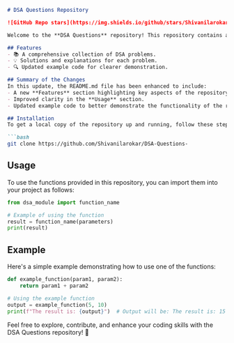 ```markdown
# DSA Questions Repository

![GitHub Repo stars](https://img.shields.io/github/stars/Shivanilarokar/DSA-Questions-) ![GitHub forks](https://img.shields.io/github/forks/Shivanilarokar/DSA-Questions-) ![GitHub issues](https://img.shields.io/github/issues/Shivanilarokar/DSA-Questions-)

Welcome to the **DSA Questions** repository! This repository contains a collection of Data Structures and Algorithms (DSA) problems designed to help you enhance your coding skills.

## Features
- 📚 A comprehensive collection of DSA problems.
- 💡 Solutions and explanations for each problem.
- 🔍 Updated example code for clearer demonstration.

## Summary of the Changes
In this update, the README.md file has been enhanced to include:
- A new **Features** section highlighting key aspects of the repository.
- Improved clarity in the **Usage** section.
- Updated example code to better demonstrate the functionality of the repository.

## Installation
To get a local copy of the repository up and running, follow these steps:

```bash
git clone https://github.com/Shivanilarokar/DSA-Questions-
```

## Usage
To use the functions provided in this repository, you can import them into your project as follows:

```python
from dsa_module import function_name

# Example of using the function
result = function_name(parameters)
print(result)
```

## Example
Here's a simple example demonstrating how to use one of the functions:

```python
def example_function(param1, param2):
    return param1 + param2

# Using the example function
output = example_function(5, 10)
print(f"The result is: {output}")  # Output will be: The result is: 15
```

Feel free to explore, contribute, and enhance your coding skills with the DSA Questions repository! 🚀
```